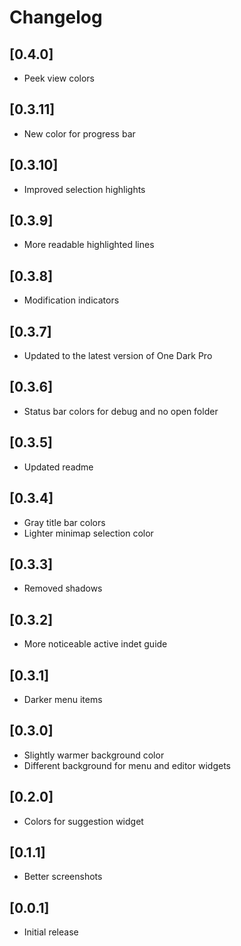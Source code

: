 # Changelog

## [0.4.0]
- Peek view colors

## [0.3.11]
- New color for progress bar

## [0.3.10]
- Improved selection highlights

## [0.3.9]
- More readable highlighted lines

## [0.3.8]
- Modification indicators

## [0.3.7]
- Updated to the latest version of One Dark Pro

## [0.3.6]
- Status bar colors for debug and no open folder

## [0.3.5]
- Updated readme

## [0.3.4]
- Gray title bar colors
- Lighter minimap selection color

## [0.3.3]
- Removed shadows

## [0.3.2]
- More noticeable active indet guide

## [0.3.1]
- Darker menu items

## [0.3.0]
- Slightly warmer background color
- Different background for menu and editor widgets

## [0.2.0]
- Colors for suggestion widget

## [0.1.1]
- Better screenshots

## [0.0.1]

- Initial release
